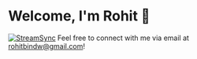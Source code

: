 # Welcome, I'm Rohit 👋

[![StreamSync](https://stream-sync.devrohit.tech/)](https://github.com/rohitsx/streamSync)
Feel free to connect with me via email at rohitbindw@gmail.com! 

